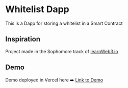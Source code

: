 # Whitelist Dapp
This is a Dapp for storing a whitelist in a Smart Contract

## Inspiration
Project made in the Sophomore track of [learnWeb3.io](https://learnweb3.io/)

## Demo
Demo deployed in Vercel here :arrow_right: [Link to Demo]()
